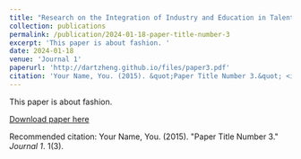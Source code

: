 ```yaml
---
title: "Research on the Integration of Industry and Education in Talent Cultivation within the Fashion Industry: A Case Study of the Fashion Institute at Shanghai S University, an Applied Undergraduate College"
collection: publications
permalink: /publication/2024-01-18-paper-title-number-3
excerpt: 'This paper is about fashion. '
date: 2024-01-18
venue: 'Journal 1'
paperurl: 'http://dartzheng.github.io/files/paper3.pdf'
citation: 'Your Name, You. (2015). &quot;Paper Title Number 3.&quot; <i>Journal 1</i>. 1(3).'
---
```

This paper is about fashion. 

[Download paper here](http://dartzheng.github.io/files/paper3.pdf)

Recommended citation: Your Name, You. (2015). "Paper Title Number 3." <i>Journal 1</i>. 1(3).